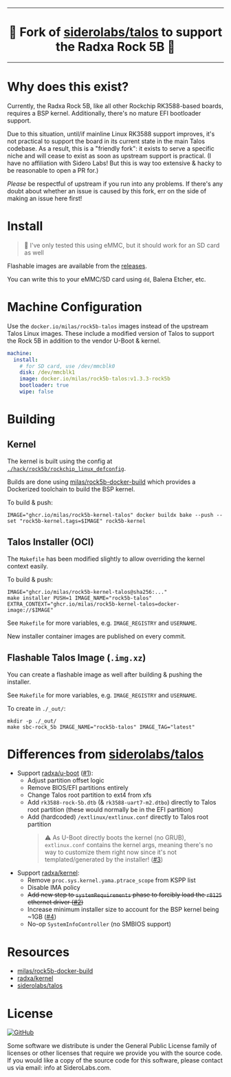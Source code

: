 <!-- markdownlint-disable MD041 -->

---

<h1 align="center">🍴 Fork of <a href="https://github.com/siderolabs/talos/">siderolabs/talos</a> to support the Radxa Rock 5B 🍴</h1>

---

# Why does this exist?
Currently, the Radxa Rock 5B, like all other Rockchip RK3588-based boards, requires a BSP kernel.
Additionally, there's no mature EFI bootloader support.

Due to this situation, until/if mainline Linux RK3588 support improves, it's not practical to support the board in its current state in the main Talos codebase.
As a result, this is a "friendly fork": it exists to serve a specific niche and will cease to exist as soon as upstream support is practical.
(I have no affiliation with Sidero Labs! But this is way too extensive & hacky to be reasonable to open a PR for.)

_Please_ be respectful of upstream if you run into any problems.
If there's any doubt about whether an issue is caused by this fork, err on the side of making an issue here first!

# Install
> 💾 I've only tested this using eMMC, but it should work for an SD card as well

Flashable images are available from the [releases](https://github.com/milas/rock5b-talos/releases/latest).

You can write this to your eMMC/SD card using `dd`, Balena Etcher, etc. 

# Machine Configuration
Use the `docker.io/milas/rock5b-talos` images instead of the upstream Talos Linux images.
These include a modified version of Talos to support the Rock 5B in addition to the vendor U-Boot & kernel.

```yaml
machine:
  install:
    # for SD card, use /dev/mmcblk0
    disk: /dev/mmcblk1
    image: docker.io/milas/rock5b-talos:v1.3.3-rock5b
    bootloader: true
    wipe: false
```

# Building
## Kernel
The kernel is built using the config at [`./hack/rock5b/rockchip_linux_defconfig`](https://github.com/milas/rock5b-talos/blob/sbc-rock5b/hack/rock5b/rockchip_linux_defconfig).

Builds are done using [milas/rock5b-docker-build](https://github.com/milas/rock5b-docker-build) which provides a Dockerized toolchain to build the BSP kernel.

To build & push:
```shell
IMAGE="ghcr.io/milas/rock5b-kernel-talos" docker buildx bake --push --set "rock5b-kernel.tags=$IMAGE" rock5b-kernel
```

## Talos Installer (OCI)
The `Makefile` has been modified slightly to allow overriding the kernel context easily.

To build & push:
```shell
IMAGE="ghcr.io/milas/rock5b-kernel-talos@sha256:..."
make installer PUSH=1 IMAGE_NAME="rock5b-talos" EXTRA_CONTEXT="ghcr.io/milas/rock5b-kernel-talos=docker-image://$IMAGE"
```

See `Makefile` for more variables, e.g. `IMAGE_REGISTRY` and `USERNAME`.

New installer container images are published on every commit.

## Flashable Talos Image (`.img.xz`)
You can create a flashable image as well after building & pushing the installer.

See `Makefile` for more variables, e.g. `IMAGE_REGISTRY` and `USERNAME`.

To create in `./_out/`:
```shell
mkdir -p ./_out/
make sbc-rock_5b IMAGE_NAME="rock5b-talos" IMAGE_TAG="latest"
```

# Differences from [siderolabs/talos](https://github.com/siderolabs/talos)
* Support [radxa/u-boot](https://github.com/radxa/u-boot) ([#1](https://github.com/milas/rock5b-talos/issues/1)):
  * Adjust partition offset logic
  * Remove BIOS/EFI partitions entirely
  * Change Talos root partition to ext4 from xfs
  * Add `rk3588-rock-5b.dtb` (& `rk3588-uart7-m2.dtbo`) directly to
    Talos root partition (these would normally be in the EFI partition)
  * Add (hardcoded) `/extlinux/extlinux.conf` directly to Talos
    root partition
    >⚠️ As U-Boot directly boots the kernel (no GRUB), `extlinux.conf`
      contains the kernel args, meaning there's no way to customize them
      right now since it's not templated/generated by the installer! ([#3](https://github.com/milas/rock5b-talos/issues/3))
* Support [radxa/kernel](https://github.com/radxa/kernel):
  * Remove `proc.sys.kernel.yama.ptrace_scope` from KSPP list
  * Disable IMA policy
  * ~~Add new step to `systemRequirements` phase to forcibly load the
    `r8125` ethernet driver ([#2](https://github.com/milas/rock5b-talos/issues/2))~~
  * Increase minimum installer size to account for the BSP kernel
    being ~1GB ([#4](https://github.com/milas/rock5b-talos/issues/4))
  * No-op `SystemInfoController` (no SMBIOS support)

# Resources
* [milas/rock5b-docker-build](https://github.com/milas/rock5b-docker-build)
* [radxa/kernel](https://github.com/radxa/kernel)
* [siderolabs/talos](https://github.com/siderolabs/talos/)

# License

<a href="https://github.com/talos-systems/talos/blob/master/LICENSE">
  <img alt="GitHub" src="https://img.shields.io/github/license/talos-systems/talos?style=flat-square">
</a>

Some software we distribute is under the General Public License family
of licenses or other licenses that require we provide you with the
source code.
If you would like a copy of the source code for this
software, please contact us via email: info at SideroLabs.com.
